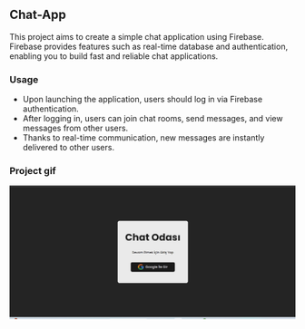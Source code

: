 ## Chat-App

This project aims to create a simple chat application using Firebase. Firebase provides features such as real-time database and authentication, enabling you to build fast and reliable chat applications.

### Usage

- Upon launching the application, users should log in via Firebase authentication.
- After logging in, users can join chat rooms, send messages, and view messages from other users.
- Thanks to real-time communication, new messages are instantly delivered to other users.

### Project gif

<img src="screen1.gif" alt="prject-gif">
